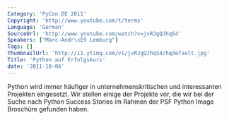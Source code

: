 ```yaml
---
Category: 'PyCon DE 2011'
Copyright: 'http://www.youtube.com/t/terms'
Language: 'German'
SourceUrl: 'http://www.youtube.com/watch?v=jvRJgQJhqS4'
Speakers: ["Marc-Andr\xE9 Lemburg"]
Tags: []
ThumbnailUrl: 'http://i1.ytimg.com/vi/jvRJgQJhqS4/hqdefault.jpg'
Title: 'Python auf Erfolgskurs'
date: '2011-10-06'
---
```

Python wird immer häufiger in unternehmenskritischen und interessanten Projekten eingesetzt. Wir stellen einige der Projekte vor, die wir bei der Suche nach Python Success Stories im Rahmen der PSF Python Image Broschüre gefunden haben.
